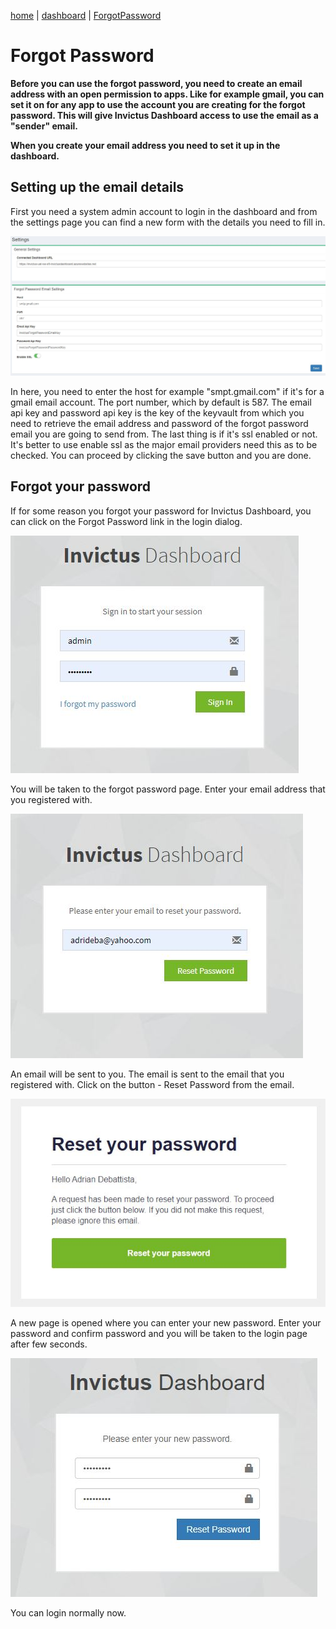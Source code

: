[home](../README.md) | [dashboard](dashboard.md) | [ForgotPassword](forgotpassword.md)

# Forgot Password

**Before you can use the forgot password, you need to create an email address with an open permission to apps. Like for example gmail, you can set it on for any app to use the account you are creating for the forgot password. This will give Invictus Dashboard access to use the email as a "sender" email.**

**When you create your email address you need to set it up in the dashboard.**

## Setting up the email details

First you need a system admin account to login in the dashboard and from the settings page you can find a new form with the details you need to fill in.

![forgotpassword](../images/dashboard/forgotpassword5.JPG)

In here, you need to enter the host for example "smpt.gmail.com" if it's for a gmail email account. The port number, which by default is 587. The email api key and password api key is the key of the keyvault from which you need to retrieve the email address and password of the forgot password email you are going to send from. The last thing is if it's ssl enabled or not. It's better to use enable ssl as the major email providers need this as to be checked. You can proceed by clicking the save button and you are done.

## Forgot your password

If for some reason you forgot your password for Invictus Dashboard, you can click on the Forgot Password link in the login dialog.

![forgotpassword](../images/dashboard/forgotpassword1.JPG)

You will be taken to the forgot password page. Enter your email address that you registered with.

![forgotpassword](../images/dashboard/forgotpassword2.JPG)

An email will be sent to you. The email is sent to the email that you registered with. Click on the button - Reset Password from the email.

![forgotpassword](../images/dashboard/forgotpassword3.JPG)

A new page is opened where you can enter your new password. Enter your password and confirm password and you will be taken to the login page after few seconds.

![forgotpassword](../images/dashboard/forgotpassword4.JPG)

You can login normally now.